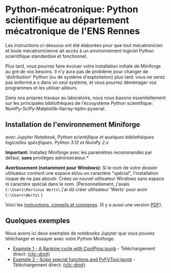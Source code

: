 # Python-mécatronique: Python scientifique au département mécatronique de l'ENS Rennes

Les instructions ci-dessous ont été élaborées pour que tout mécatronicien et toute mécatronicienne ait accès à un environnement logiciel Python scientifique standardisé et fonctionnel.

Plus tard, vous pourrez faire évoluer votre installation initiale de Miniforge au gré de vos besoins. Il n'y aura pas de problème pour changer de 'distribution' Python (ou de système d'exploitation) plus tard: vous ne serez pas enfermé.e.s dans un seul système, et vous pourrez déménager vos programmes et les utiliser ailleurs.

Dans nos propres travaux au laboratoire, nous nous basons essentiellement sur les principales bibliothèques de l'écosystème Python scientifique: NumPy-SciPy-Matplotlib-Xarray-tqdm-pyserial.

## Installation de l'environnement Miniforge

*avec Jupyter Notebook, Python scientifique et quelques bibliothèques logicielles spécifiques. Python 3.12 et NumPy 2.x*

__Important:__ Installez Miniforge avec les paramètres recommandés par défaut, __sans__ privilèges administrateur.*

__Avertissement (notamment pour Windows):__ Si le nom de votre dossier utilisateur contient une espace et/ou un caractère "spécial", l'installation risque de ne pas aboutir. Créez un nouvel utilisateur Windows sans espace ni caractère spécial dans le nom. (Personnellement, j'avais `C:\Users\Martinus Werts\` j'ai dû créer utilisateur 'Werts' pour avoir `C:\Users\Werts\` )

Voici les [instructions, conseils et consignes](mektro_installation_scientific_python_gfm.md). (Il y a aussi une version [PDF](mektro_installation_scientific_python_gfm.pdf)).

## Quelques exemples

Nous avons ici deux exemples de notebooks Jupyter que vous pouvez télécharger et essayer avec votre Python Miniforge.

- [Example 1 - A Rankine cycle with CoolProp.ipynb](./Example%201%20-%20A%20Rankine%20cycle%20with%20CoolProp.ipynb) - Téléchargement direct: [(clic-droit)](https://raw.githubusercontent.com/mhvwerts/Python-mecatronique/master/Example%201%20-%20A%20Rankine%20cycle%20with%20CoolProp.ipynb)
- [Example 2 - Scipy special functions and PyFVTool.ipynb](./Example%202%20-%20Scipy%20special%20functions%20and%PyFVTool.ipynb) - Téléchargement direct: [(clic-droit)](https://raw.githubusercontent.com/mhvwerts/Python-mecatronique/master/Example%202%20-%20Scipy%20special%20functions%20and%20PyFVTool.ipynb)


